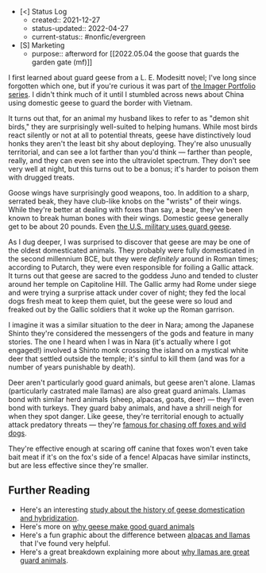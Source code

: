 - [<] Status Log
	- created:: 2021-12-27
	- status-updated:: 2022-04-27
	- current-status:: #nonfic/evergreen 
- [S] Marketing
	- purpose:: afterword for [[2022.05.04 the goose that guards the garden gate (mf)]]

I first learned about guard geese from a L. E. Modesitt novel; I've long since forgotten which one, but if you're curious it was part of [the Imager Portfolio series](https://www.lemodesittjr.com/the-books/imager-portfolio/). I didn't think much of it until I stumbled across news about China using domestic geese to guard the border with Vietnam. 

It turns out that, for an animal my husband likes to refer to as "demon shit birds," they are surprisingly well-suited to helping humans. While most birds react silently or not at all to potential threats, geese have distinctively loud honks they aren't the least bit shy about deploying. They're also unusually territorial, and can see a lot farther than you'd think — farther than people, really, and they can even see into the ultraviolet spectrum. They don't see very well at night, but this turns out to be a bonus; it's harder to poison them with drugged treats.

Goose wings have surprisingly good weapons, too. In addition to a sharp, serrated beak, they have club-like knobs on the "wrists" of their wings. While they're better at dealing with foxes than say, a bear, they've been known to break human bones with their wings. Domestic geese generally get to be about 20 pounds. Even [the U.S. military uses guard geese](https://apnews.com/article/4d88d888221a417cefffcff7743a5789). 

As I dug deeper, I was surprised to discover that geese are may be one of the oldest domesticated animals. They probably were fully domesticated in the second millennium BCE, but they were _definitely_ around in Roman times; according to Putarch, they were even responsible for foiling a Gallic attack. It turns out that geese are sacred to the goddess Juno and tended to cluster around her temple on Capitoline Hill. The Gallic army had Rome under siege and were trying a surprise attack under cover of night; they fed the local dogs fresh meat to keep them quiet, but the geese were so loud and freaked out by the Gallic soldiers that it woke up the Roman garrison. 

I imagine it was a similar situation to the deer in Nara; among the Japanese Shinto they're considered the messengers of the gods and feature in many stories. The one I heard when I was in Nara (it's actually where I got engaged!) involved a Shinto monk crossing the island on a mystical white deer that settled outside the temple; it's sinful to kill them (and was for a number of years punishable by death). 

Deer aren't particularly good guard animals, but geese aren't alone. Llamas (particularly castrated male llamas) are also great guard animals. Llamas bond with similar herd animals (sheep, alpacas, goats, deer) — they'll even bond with turkeys. They guard baby animals, and have a shrill neigh for when they spot danger. Like geese, they're territorial enough to actually attack predatory threats — they're [famous for chasing off foxes and wild dogs](https://www.spokesman.com/stories/1996/mar/19/beware-of-llama-animals-bond-with-sheep-then-will/). 

They're effective enough at scaring off canine that foxes won't even take bait meat if it's on the fox's side of a fence! Alpacas have similar instincts, but are less effective since they're smaller. 

## Further Reading

- Here's an interesting [study about the history of geese domestication and hybridization](https://academic.oup.com/g3journal/article/10/9/3061/6060107). 
- Here's more on [why geese make good guard animals](https://www.offthegridnews.com/how-to-2/geese-as-guard-dogs-yep-and-they-just-might-be-better-at-it-too/)
- Here's a fun graphic about the difference between [alpacas and llamas](https://www.reddit.com/r/BOLIVIA/comments/m3dwhu/alpacas_vs_llamas/?utm_medium=android_app&utm_source=share) that I've found very helpful. 
- Here's a great breakdown explaining more about [why llamas are great guard animals](https://www.alpacamagic.com.au/livestock-guardians/).
